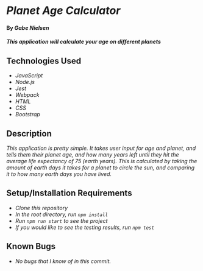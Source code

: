 # _Planet Age Calculator_

#### By _**Gabe Nielsen**_

#### _This application will calculate your age on different planets_

## Technologies Used

- _JavaScript_
- _Node.js_
- _Jest_
- _Webpack_
- _HTML_
- _CSS_
- _Bootstrap_

## Description

_This application is pretty simple. It takes user input for age and planet, and tells them their planet age, and how many years left until they hit the average life expectancy of 75 (earth years). This is calculated by taking the amount of earth days it takes for a planet to circle the sun, and comparing it to how many earth days you have lived._

## Setup/Installation Requirements

- _Clone this repository_
- _In the root directory, run `npm install`_
- _Run `npm run start` to see the project_
- _If you would like to see the testing results, run `npm test`_

## Known Bugs

- _No bugs that I know of in this commit._
